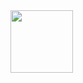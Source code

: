 <div id="header">
  <img src="50-days-challenge/MyWebsites/Google-Clone/Output.png" width="100" class="inline"/>
</div>